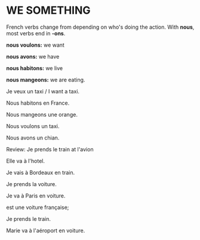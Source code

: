 # WE SOMETHING

French verbs change from depending on who's doing the action. With **nous**, most verbs end in **-ons**.

**nous voulons:** we want

**nous avons:** we have

**nous habitons:** we live

**nous mangeons:** we are eating.

Je veux un taxi / I want a taxi.

Nous habitons en France.

Nous mangeons une orange.

Nous voulons un taxi.

Nous avons un chian.

Review:
Je prends le train at l'avion

Elle va à l'hotel.

Je vais à Bordeaux en train.

Je prends la voiture.

Je va à Paris en voiture.

est une voiture française;

Je prends le train.

Marie va à l'aéroport en voiture.
